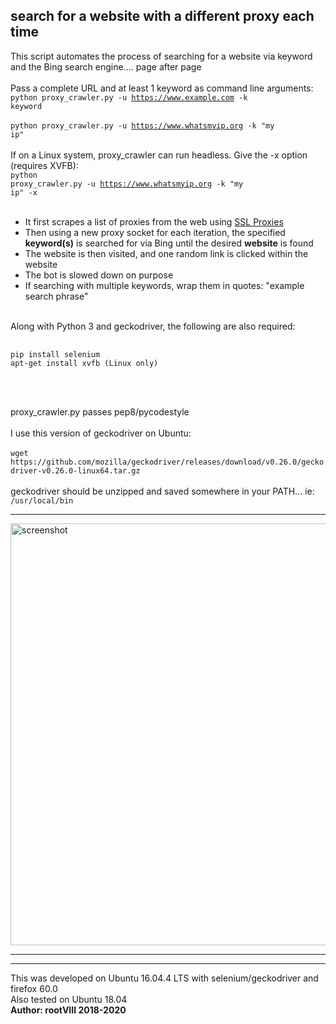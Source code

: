 ## search for a website with a different proxy each time
This script automates the process of searching for a website via keyword
and the Bing search engine.... page after page
<br><br>
Pass a complete URL and at least 1 keyword as command line arguments:
<br>
<code>python proxy_crawler.py -u https://www.example.com -k keyword</code>
<br><br>
<code>python proxy_crawler.py -u https://www.whatsmyip.org -k "my ip"</code>
<br><br>
If on a Linux system, proxy_crawler can run headless. Give the -x option (requires XVFB):
<br>
<code>python proxy_crawler.py -u https://www.whatsmyip.org -k "my ip" -x</code>
<br><br>
<ul>
    <li>
        It first scrapes a list of proxies from the web
        using <a href="https://www.sslproxies.org">SSL Proxies</a>
    </li>
    <li>
        Then using a new proxy socket for each iteration, the specified <b>keyword(s)</b>
        is searched for via Bing until the desired <b>website</b> is found
    </li>
    <li>
        The website is then visited, and one random link is clicked within the website
    </li>
    <li>
        The bot is slowed down on purpose
    </li>   
    <li>
        If searching with multiple keywords, wrap them in quotes: "example search phrase"
    </li>
</ul>
<br>
Along with Python 3 and geckodriver, the following are also required:
<pre>
    <code>
pip install selenium
apt-get install xvfb (Linux only)
    </code>
</pre>
<br><br>
proxy_crawler.py passes pep8/pycodestyle
<br><br>
I use this version of geckodriver on Ubuntu:
<br><br>
<code>wget https://github.com/mozilla/geckodriver/releases/download/v0.26.0/geckodriver-v0.26.0-linux64.tar.gz</code>
<br><br>
geckodriver should be unzipped and saved somewhere in your PATH... ie: <code>/usr/local/bin</code>
<hr>
<img src="https://github.com/rootVIII/proxy_web_crawler/blob/master/sc.png" alt="screenshot" height="675" width="700"><hr>
<hr>
This was developed on Ubuntu 16.04.4 LTS with selenium/geckodriver and firefox 60.0
<br>
Also tested on Ubuntu 18.04
<br>
<b>Author: rootVIII  2018-2020</b>

